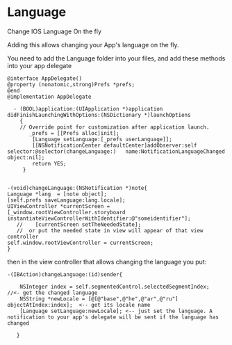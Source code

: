 Language
========

Change IOS Language On the fly


Adding this allows changing your App's language on the fly.


You need to add the Language folder into your files, and add these methods into your app delegate

    @interface AppDelegate()
    @property (nonatomic,strong)Prefs *prefs;
    @end
    @implementation AppDelegate

      - (BOOL)application:(UIApplication *)application didFinishLaunchingWithOptions:(NSDictionary *)launchOptions
        {
        // Override point for customization after application launch.
           _prefs = [[Prefs alloc]init];
            [Language setLanguage:[_prefs userLanguage]];
            [[NSNotificationCenter defaultCenter]addObserver:self selector:@selector(changeLanguage:)   name:NotificationLanguageChanged  object:nil];
            return YES;
         }
 
    
    -(void)changeLanguage:(NSNotification *)note{
    Language *lang  = [note object];
    [self.prefs saveLanguage:lang.locale];
    UIViewController *currentScreen =[_window.rootViewController.storyboard   instantiateViewControllerWithIdentifier:@"someidentifier"];
       //    [currentScreen setTheNeededState];
       //  or put the needed state in view will appear of that view controller
    self.window.rootViewController = currentScreen;
    }


then in the view controller that allows changing the language you put:

    -(IBAction)changeLanguage:(id)sender{
             
        NSInteger index = self.segmentedControl.selectedSegmentIndex;  //<- get the changed language
        NSString *newLocale = [@[@"base",@"he",@"ar",@"ru"] objectAtIndex:index];  <-- get its locale name
        [Language setLanguage:newLocale]; <-- just set the language. A notification to your app's delegate will be sent if the language has changed
           
       }
